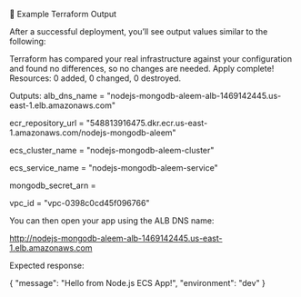 🧾 Example Terraform Output

After a successful deployment, you’ll see output values similar to the following:

Terraform has compared your real infrastructure against your configuration and found no differences, so no changes are needed. 
Apply complete! Resources: 0 added, 0 changed, 0 destroyed. 

Outputs: alb_dns_name = "nodejs-mongodb-aleem-alb-1469142445.us-east-1.elb.amazonaws.com" 

ecr_repository_url = "548813916475.dkr.ecr.us-east-1.amazonaws.com/nodejs-mongodb-aleem"

ecs_cluster_name = "nodejs-mongodb-aleem-cluster" 

ecs_service_name = "nodejs-mongodb-aleem-service" 

mongodb_secret_arn = <sensitive>

vpc_id = "vpc-0398c0cd45f096766"


You can then open your app using the ALB DNS name:

http://nodejs-mongodb-aleem-alb-1469142445.us-east-1.elb.amazonaws.com

Expected response:

{
  "message": "Hello from Node.js ECS App!",
  "environment": "dev"
}
